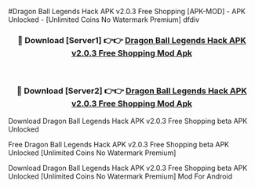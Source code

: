 #Dragon Ball Legends Hack APK v2.0.3 Free Shopping [APK-MOD] - APK Unlocked - [Unlimited Coins No Watermark Premium] dfdiv



<div align="center">

<h3>🔴 Download [Server1] 👉👉 <a href="https://momento.my/?title=Dragon_Ball_Legends_Hack_APK_v2.0.3_Free_Shopping">Dragon Ball Legends Hack APK v2.0.3 Free Shopping Mod Apk</a></h3><br>

<h3>🔴 Download [Server2] 👉👉 <a href="https://momento.my/?title=Dragon_Ball_Legends_Hack_APK_v2.0.3_Free_Shopping">Dragon Ball Legends Hack APK v2.0.3 Free Shopping Mod Apk</a></h3>
</div>



Download Dragon Ball Legends Hack APK v2.0.3 Free Shopping beta APK Unlocked

Free Dragon Ball Legends Hack APK v2.0.3 Free Shopping beta APK Unlocked [Unlimited Coins No Watermark Premium]

Download Dragon Ball Legends Hack APK v2.0.3 Free Shopping beta APK Unlocked [Unlimited Coins No Watermark Premium] Mod For Android
